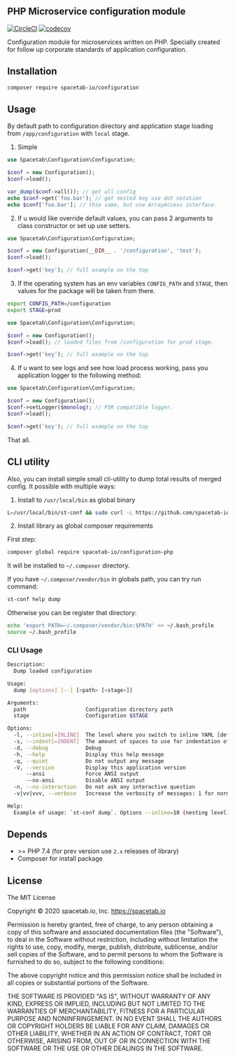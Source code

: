 PHP Microservice configuration module
-------------------------------------

[![CircleCI](https://circleci.com/gh/spacetab-io/configuration-php/tree/master.svg?style=svg)](https://circleci.com/gh/spacetab-io/configuration-php/tree/master)
[![codecov](https://codecov.io/gh/spacetab-io/configuration-php/branch/master/graph/badge.svg)](https://codecov.io/gh/spacetab-io/configuration-php)

Configuration module for microservices written on PHP. Specially created
for follow up corporate standards of application configuration.

## Installation

```bash
composer require spacetab-io/configuration
```

## Usage

By default path to configuration directory and application stage
loading from `/app/configuration` with `local` stage.

1) Simple
```php
use Spacetab\Configuration\Configuration;

$conf = new Configuration();
$conf->load();

var_dump($conf->all()); // get all config
echo $conf->get('foo.bar'); // get nested key use dot notation
echo $conf['foo.bar']; // thie same, but use ArrayAccess interface.
```

2) If u would like override default values, you can pass 2 arguments to
class constructor or set up use setters.

```php
use Spacetab\Configuration\Configuration;

$conf = new Configuration(__DIR__ . '/configuration', 'test');
$conf->load();

$conf->get('key'); // full example on the top
```

3) If the operating system has an env variables `CONFIG_PATH` and `STAGE`,
then values for the package will be taken from there.

```bash
export CONFIG_PATH=/configuration
export STAGE=prod
```

```php
use Spacetab\Configuration\Configuration;

$conf = new Configuration();
$conf->load(); // loaded files from /configuration for prod stage.

$conf->get('key'); // full example on the top
```

4) If u want to see logs and see how load process working,
pass you application logger to the following method:

```php
use Spacetab\Configuration\Configuration;

$conf = new Configuration();
$conf->setLogger($monolog); // PSR compatible logger.
$conf->load();

$conf->get('key'); // full example on the top
```

That all.

## CLI utility

Also, you can install simple small cli-utility to dump total results of merged config.
It possible with multiple ways:

1) Install to `/usr/local/bin` as global binary

```bash
L=/usr/local/bin/st-conf && sudo curl -L https://github.com/spacetab-io/configuration-php/releases/download/2.2.0/st-conf.phar -o $L && sudo chmod +x $L
```

2) Install library as global composer requirements

First step:
```bash
composer global require spacetab-io/configuration-php
```

It will be installed to `~/.composer` directory.

If you have `~/.composer/vendor/bin` in globals path, you can try run command:
```bash
st-conf help dump
```

Otherwise you can be register that directory:
```bash
echo 'export PATH=~/.composer/vendor/bin:$PATH' >> ~/.bash_profile
source ~/.bash_profile
```

### CLI Usage

```bash
Description:
  Dump loaded configuration

Usage:
  dump [options] [--] [<path> [<stage>]]

Arguments:
  path                   Configuration directory path
  stage                  Configuration $STAGE

Options:
  -l, --inline[=INLINE]  The level where you switch to inline YAML [default: 10]
  -s, --indent[=INDENT]  The amount of spaces to use for indentation of nested nodes [default: 2]
  -d, --debug            Debug
  -h, --help             Display this help message
  -q, --quiet            Do not output any message
  -V, --version          Display this application version
      --ansi             Force ANSI output
      --no-ansi          Disable ANSI output
  -n, --no-interaction   Do not ask any interactive question
  -v|vv|vvv, --verbose   Increase the verbosity of messages: 1 for normal output, 2 for more verbose output and 3 for debug

Help:
  Example of usage: `st-conf dump`. Options --inline=10 (nesting level) and --indent=2. If [path] and [stage] arguments not passed will be used global env variables CONFIG_PATH and STAGE.
```

## Depends

* \>= PHP 7.4 (for prev version use `2.x` releases of library)
* Composer for install package

## License

The MIT License

Copyright © 2020 spacetab.io, Inc. https://spacetab.io

Permission is hereby granted, free of charge, to any person obtaining a copy
of this software and associated documentation files (the "Software"), to deal
in the Software without restriction, including without limitation the rights
to use, copy, modify, merge, publish, distribute, sublicense, and/or sell
copies of the Software, and to permit persons to whom the Software is
furnished to do so, subject to the following conditions:

The above copyright notice and this permission notice shall be included in
all copies or substantial portions of the Software.

THE SOFTWARE IS PROVIDED "AS IS", WITHOUT WARRANTY OF ANY KIND, EXPRESS OR
IMPLIED, INCLUDING BUT NOT LIMITED TO THE WARRANTIES OF MERCHANTABILITY,
FITNESS FOR A PARTICULAR PURPOSE AND NONINFRINGEMENT. IN NO EVENT SHALL THE
AUTHORS OR COPYRIGHT HOLDERS BE LIABLE FOR ANY CLAIM, DAMAGES OR OTHER
LIABILITY, WHETHER IN AN ACTION OF CONTRACT, TORT OR OTHERWISE, ARISING FROM,
OUT OF OR IN CONNECTION WITH THE SOFTWARE OR THE USE OR OTHER DEALINGS IN
THE SOFTWARE.
